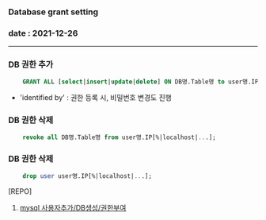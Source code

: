 ### Database grant setting
### date : 2021-12-26

---

### DB 권한 추가
```sql
    GRANT ALL [select|insert|update|delete] ON DB명.Table명 to user명.IP[%|localhost|...] identified by 'password';
```

 - 'identified by' : 권한 등록 시, 비밀번호 변경도 진행


### DB 권한 삭제
```sql
    revoke all DB명.Table명 from user명.IP[%|localhost|...];
```


### DB 권한 삭제
```sql
    drop user user명.IP[%|localhost|...];
```


[REPO]

 1. [mysql 사용자추가/DB생성/권한부여](https://nickjoit.tistory.com/144-0)